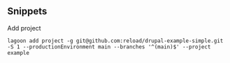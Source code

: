 
## Snippets

Add project
```shell
lagoon add project -g git@github.com:reload/drupal-example-simple.git -S 1 --productionEnvironment main --branches '^(main)$' --project example
```
